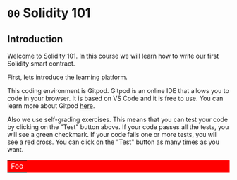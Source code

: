 # `00` Solidity 101

## Introduction

Welcome to Solidity 101. In this course we will learn how to write our first Solidity smart contract.

First, lets introduce the learning platform.

This coding environment is Gitpod. Gitpod is an online IDE that allows you to code in your browser. It is based on VS Code and it is free to use. You can learn more about Gitpod [here](https://www.gitpod.io/).

Also we use self-grading exercises. This means that you can test your code by clicking on the "Test" button above. If your code passes all the tests, you will see a green checkmark. If your code fails one or more tests, you will see a red cross. You can click on the "Test" button as many times as you want.

<table style="width: 100%; background-color: red; color: white; ">
    <tr>
        <td>Foo</td>
    </tr>
</table>

